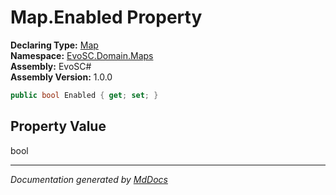 ﻿<!--  
  <auto-generated>   
    The contents of this file were generated by a tool.  
    Changes to this file may be list if the file is regenerated  
  </auto-generated>   
-->

# Map.Enabled Property

**Declaring Type:** [Map](../index.md)  
**Namespace:** [EvoSC.Domain.Maps](../../index.md)  
**Assembly:** EvoSC\#  
**Assembly Version:** 1.0.0

```csharp
public bool Enabled { get; set; }
```

## Property Value

bool

___

*Documentation generated by [MdDocs](https://github.com/ap0llo/mddocs)*
